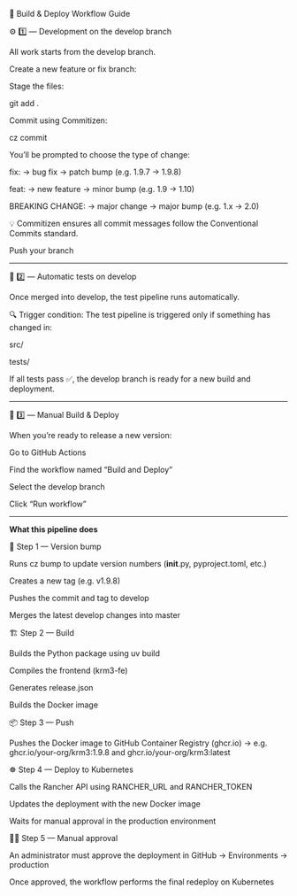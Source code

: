 🧭 Build & Deploy Workflow Guide

⚙️ 1️⃣ — Development on the develop branch

All work starts from the develop branch.

Create a new feature or fix branch:

Stage the files:

git add .

Commit using Commitizen:

cz commit


You’ll be prompted to choose the type of change:

fix: → bug fix → patch bump (e.g. 1.9.7 → 1.9.8)

feat: → new feature → minor bump (e.g. 1.9 → 1.10)

BREAKING CHANGE: → major change → major bump (e.g. 1.x → 2.0)

💡 Commitizen ensures all commit messages follow the Conventional Commits standard.

Push your branch

------------------------------------

🧪 2️⃣ — Automatic tests on develop

Once merged into develop, the test pipeline runs automatically.

🔍 Trigger condition:
The test pipeline is triggered only if something has changed in:

src/

tests/


If all tests pass ✅, the develop branch is ready for a new build and deployment.

-----------------------------------------


🚀 3️⃣ — Manual Build & Deploy

When you’re ready to release a new version:

Go to GitHub Actions

Find the workflow named “Build and Deploy”

Select the develop branch

Click “Run workflow”

------------------------------------------------------------------

 **What this pipeline does**

🧩 Step 1 — Version bump

Runs cz bump to update version numbers (__init__.py, pyproject.toml, etc.)

Creates a new tag (e.g. v1.9.8)

Pushes the commit and tag to develop

Merges the latest develop changes into master

🏗️ Step 2 — Build

Builds the Python package using uv build

Compiles the frontend (krm3-fe)

Generates release.json

Builds the Docker image

📦 Step 3 — Push

Pushes the Docker image to GitHub Container Registry (ghcr.io)
→ e.g. ghcr.io/your-org/krm3:1.9.8 and ghcr.io/your-org/krm3:latest

☸️ Step 4 — Deploy to Kubernetes

Calls the Rancher API using RANCHER_URL and RANCHER_TOKEN

Updates the deployment with the new Docker image

Waits for manual approval in the production environment

👩‍💼 Step 5 — Manual approval

An administrator must approve the deployment in
GitHub → Environments → production

Once approved, the workflow performs the final redeploy on Kubernetes
